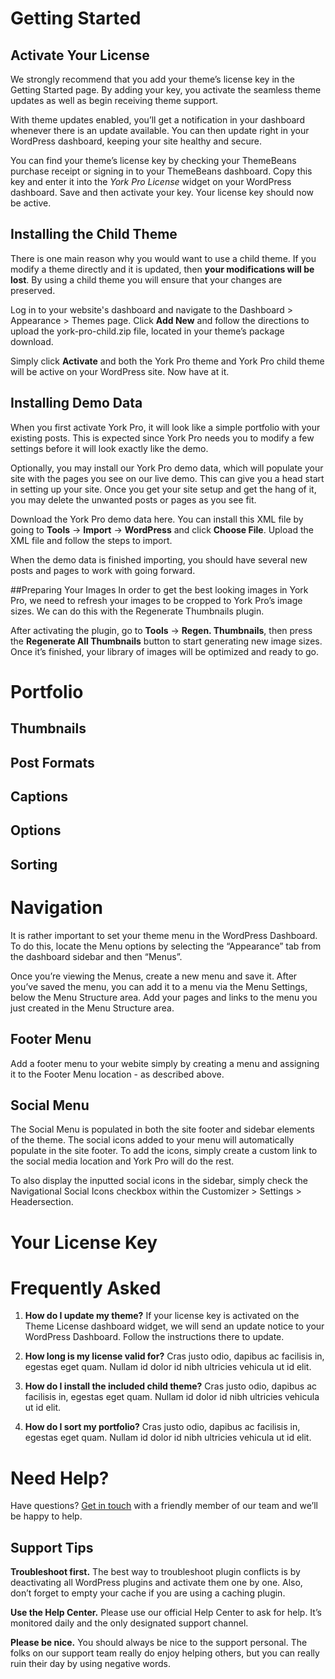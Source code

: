 

# Getting Started

## Activate Your License
We strongly recommend that you add your theme’s license key in the Getting Started page. By adding your key, you activate the seamless theme updates as well as begin receiving theme support. 

With theme updates enabled, you’ll get a notification in your dashboard whenever there is an update available. You can then update right in your WordPress dashboard, keeping your site healthy and secure.

You can find your theme’s license key by checking your ThemeBeans purchase receipt or signing in to your ThemeBeans dashboard. Copy this key and enter it into the _York Pro License_ widget on your WordPress dashboard. Save and then activate your key. Your license key should now be active.

## Installing the Child Theme
There is one main reason why you would want to use a child theme. If you modify a theme directly and it is updated, then **your modifications will be lost**. By using a child theme you will ensure that your changes are preserved.

Log in to your website's dashboard and navigate to the Dashboard \> Appearance \> Themes page. Click **Add New** and follow the directions to upload the york-pro-child.zip file, located in your theme’s package download.

Simply click **Activate** and both the York Pro theme and York Pro child theme will be active on your WordPress site. Now have at it.

## Installing Demo Data
When you first activate York Pro, it will look like a simple portfolio with your existing posts. This is expected since York Pro needs you to modify a few settings before it will look exactly like the demo. 

Optionally, you may install our York Pro demo data, which will populate your site with the pages you see on our live demo. This can give you a head start in setting up your site. Once you get your site setup and get the hang of it, you may delete the unwanted posts or pages as you see fit.

Download the York Pro demo data here. You can install this XML file by going to **Tools** → **Import** → **WordPress** and click **Choose File**. Upload the XML file and follow the steps to import. 

When the demo data is finished importing, you should have several new posts and pages to work with going forward.
  
##Preparing Your Images
In order to get the best looking images in York Pro, we need to refresh your images to be cropped to York Pro’s image sizes. We can do this with the Regenerate Thumbnails plugin.

After activating the plugin, go to **Tools** → **Regen. Thumbnails**, then press the **Regenerate All Thumbnails** button to start generating new image sizes. Once it’s finished, your library of images will be optimized and ready to go.


# Portfolio

## Thumbnails

## Post Formats

## Captions

## Options

## Sorting



# Navigation
It is rather important to set your theme menu in the WordPress Dashboard. To do this, locate the Menu options by selecting the “Appearance” tab from the dashboard sidebar and then “Menus”.

Once you’re viewing the Menus, create a new menu and save it. After you’ve saved the menu, you can add it to a menu via the Menu Settings, below the Menu Structure area. Add your pages and links to the menu you just created in the Menu Structure area.

## Footer Menu
Add a footer menu to your webite simply by creating a menu and assigning it to the Footer Menu location - as described above.

## Social Menu
The Social Menu is populated in both the site footer and sidebar elements of the theme. The social icons added to your menu will automatically populate in the site footer. To add the icons, simply create a custom link to the social media location and York Pro will do the rest.

To also display the inputted social icons in the sidebar, simply check the Navigational Social Icons checkbox within the Customizer \> Settings \> Headersection.



# Your License Key

# Frequently Asked

1. **How do I update my theme?** If your license key is activated on the Theme License dashboard widget, we will send an update notice to your WordPress Dashboard. Follow the instructions there to update.

2. **How long is my license valid for?** Cras justo odio, dapibus ac facilisis in, egestas eget quam. Nullam id dolor id nibh ultricies vehicula ut id elit.

3. **How do I install the included child theme?** Cras justo odio, dapibus ac facilisis in, egestas eget quam. Nullam id dolor id nibh ultricies vehicula ut id elit.

3. **How do I sort my portfolio?** Cras justo odio, dapibus ac facilisis in, egestas eget quam. Nullam id dolor id nibh ultricies vehicula ut id elit.



# Need Help?
Have questions? [Get in touch][1] with a friendly member of our team and we’ll be happy to help. 

## Support Tips

**Troubleshoot first.** The best way to troubleshoot plugin conflicts is by deactivating all WordPress plugins and activate them one by one. Also, don’t forget to empty your cache if you are using a caching plugin.

**Use the Help Center.** Please use our official Help Center to ask for help. It’s monitored daily and the only designated support channel.

**Please be nice.** You should always be nice to the support personal. The folks on our support team really do enjoy helping others, but you can really ruin their day by using negative words.

[1]:	https://themebeans.com/support